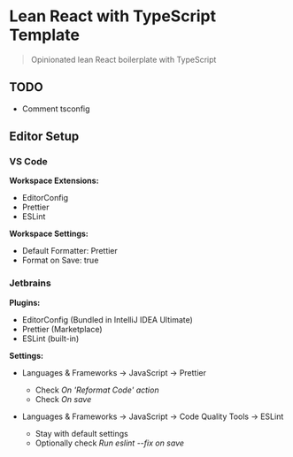 # Lean React with TypeScript Template

> Opinionated lean React boilerplate with TypeScript

## TODO

- Comment tsconfig

## Editor Setup

### VS Code

**Workspace Extensions:**

- EditorConfig
- Prettier
- ESLint

**Workspace Settings:**

- Default Formatter: Prettier
- Format on Save: true

### Jetbrains

**Plugins:**

- EditorConfig (Bundled in IntelliJ IDEA Ultimate)
- Prettier (Marketplace)
- ESLint (built-in)

**Settings:**

- Languages & Frameworks &rarr; JavaScript &rarr; Prettier

  - Check _On 'Reformat Code' action_
  - Check _On save_

- Languages & Frameworks &rarr; JavaScript &rarr; Code Quality Tools &rarr; ESLint

  - Stay with default settings
  - Optionally check _Run eslint --fix on save_
